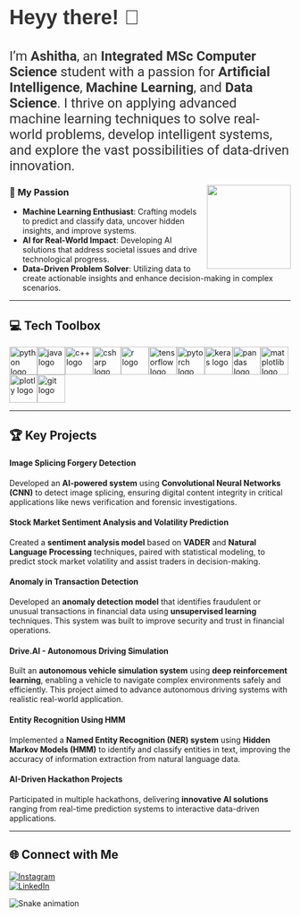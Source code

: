 <h2 align="left" style="font-size: 36px; font-weight: bold; color: #333; font-family: 'Arial', sans-serif;">
    Heyy there! 👋  
</h2>
<h2 align="left" style="font-size: 24px; font-weight: normal; color: #333; font-family: 'Roboto', sans-serif;">
    I’m <strong>Ashitha</strong>, an <strong>Integrated MSc Computer Science</strong> student with a passion for 
    <strong>Artificial Intelligence</strong>, <strong>Machine Learning</strong>, and <strong>Data Science</strong>. 
    I thrive on applying advanced machine learning techniques to solve real-world problems, develop intelligent systems, 
    and explore the vast possibilities of data-driven innovation.
</h2>

<img align="right" height="150" src="https://i.imgflip.com/65efzo.gif" />

### 🌱 <span style="font-weight: bold;">My Passion</span>  
- <strong>Machine Learning Enthusiast</strong>: Crafting models to predict and classify data, uncover hidden insights, and improve systems.  
- <strong>AI for Real-World Impact</strong>: Developing AI solutions that address societal issues and drive technological progress.  
- <strong>Data-Driven Problem Solver</strong>: Utilizing data to create actionable insights and enhance decision-making in complex scenarios.  

---

## 💻 <span style="font-weight: bold;">Tech Toolbox</span>  

<div style="display: flex; flex-wrap: wrap;">
    <img src="https://cdn.jsdelivr.net/gh/devicons/devicon/icons/python/python-original.svg" style="height: 50px; width: 50px;" alt="python logo" />  
    <img src="https://cdn.jsdelivr.net/gh/devicons/devicon/icons/java/java-original.svg" style="height: 50px; width: 50px;" alt="java logo" />  
    <img src="https://cdn.jsdelivr.net/gh/devicons/devicon/icons/cplusplus/cplusplus-original.svg" style="height: 50px; width: 50px;" alt="c++ logo" />  
    <img src="https://cdn.jsdelivr.net/gh/devicons/devicon/icons/csharp/csharp-original.svg" style="height: 50px; width: 50px;" alt="csharp logo" />  
    <img src="https://cdn.jsdelivr.net/gh/devicons/devicon/icons/r/r-original.svg" style="height: 50px; width: 50px;" alt="r logo" />
    <img src="https://cdn.jsdelivr.net/gh/devicons/devicon/icons/tensorflow/tensorflow-original.svg" style="height: 50px; width: 50px;" alt="tensorflow logo" />  
    <img src="https://cdn.jsdelivr.net/gh/devicons/devicon/icons/pytorch/pytorch-original.svg" style="height: 50px; width: 50px;" alt="pytorch logo" />  
    <img src="https://cdn.jsdelivr.net/gh/devicons/devicon/icons/keras/keras-original.svg" style="height: 50px; width: 50px;" alt="keras logo" />
    <img src="https://cdn.jsdelivr.net/gh/devicons/devicon/icons/pandas/pandas-original.svg" style="height: 50px; width: 50px;" alt="pandas logo" />  
    <img src="https://cdn.jsdelivr.net/gh/devicons/devicon/icons/matplotlib/matplotlib-original.svg" style="height: 50px; width: 50px;" alt="matplotlib logo" />  
    <img src="https://cdn.jsdelivr.net/gh/devicons/devicon/icons/plotly/plotly-original.svg" style="height: 50px; width: 50px;" alt="plotly logo" />
    <img src="https://cdn.jsdelivr.net/gh/devicons/devicon/icons/git/git-original.svg" style="height: 50px; width: 50px;" alt="git logo" />
</div>

---

## 🏆 <span style="font-weight: bold;">Key Projects</span>

#### **Image Splicing Forgery Detection**
Developed an **AI-powered system** using **Convolutional Neural Networks (CNN)** to detect image splicing, ensuring digital content integrity in critical applications like news verification and forensic investigations.  

#### **Stock Market Sentiment Analysis and Volatility Prediction**
Created a **sentiment analysis model** based on **VADER** and **Natural Language Processing** techniques, paired with statistical modeling, to predict stock market volatility and assist traders in decision-making.  

#### **Anomaly in Transaction Detection**
Developed an **anomaly detection model** that identifies fraudulent or unusual transactions in financial data using **unsupervised learning** techniques. This system was built to improve security and trust in financial operations.  

#### **Drive.AI - Autonomous Driving Simulation**
Built an **autonomous vehicle simulation system** using **deep reinforcement learning**, enabling a vehicle to navigate complex environments safely and efficiently. This project aimed to advance autonomous driving systems with realistic real-world application.  

#### **Entity Recognition Using HMM**
Implemented a **Named Entity Recognition (NER) system** using **Hidden Markov Models (HMM)** to identify and classify entities in text, improving the accuracy of information extraction from natural language data.  

#### **AI-Driven Hackathon Projects**
Participated in multiple hackathons, delivering **innovative AI solutions** ranging from real-time prediction systems to interactive data-driven applications.  

---

## 🌐 <span style="font-weight: bold;">Connect with Me</span>  

[![Instagram](https://img.shields.io/badge/Instagram-%23E4405F.svg?logo=Instagram&logoColor=white)](https://instagram.com/__ash_itha__)  
[![LinkedIn](https://img.shields.io/badge/LinkedIn-%230077B5.svg?logo=linkedin&logoColor=white)](https://www.linkedin.com/in/ashitha-pallath-6bb942258)  


<img src="https://raw.githubusercontent.com/maurodesouza/maurodesouza/output/snake.svg" alt="Snake animation" />
